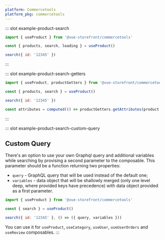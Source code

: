 ```yaml
---
platform: Commercetools
platform_pkg: commercetools
---
```



<IncludeContent content-key="composables" />

::: slot example-product-search
```js
import { useProduct } from '@vue-storefront/commercetools'

const { products, search, loading } = useProduct()

search({ id: '12345' })
```
:::

::: slot example-product-search-getters
```js
import { useProduct, productGetters } from '@vue-storefront/commercetools'

const { products, search } = useProduct()

search({ id: '12345' })

const attributes = computed(() => productGetters.getAttributes(product.value[0]))
```
:::

::: slot example-product-search-custom-query
## Custom Query 

There's an option to use your own Graphql query and additional variables while searching by provising a second parameter to the composable. This parameter should be a function returning two properties:

- `query` - GraphQL query that will be used instead of the default one;
- `variables` - data object that will be shallowly merged (only one level deep, where provided keys have precedence) with data object provided as a first parameter.

```js
import { useProduct } from '@vue-storefront/commercetools'

const { search } = useProduct()

search({ id: '12345' }, () => ({ query, variables }))
```

You can use it for `useProduct`, `useCategory`, `useUser`, `useUserOrders` and `useReview` composables.
:::
